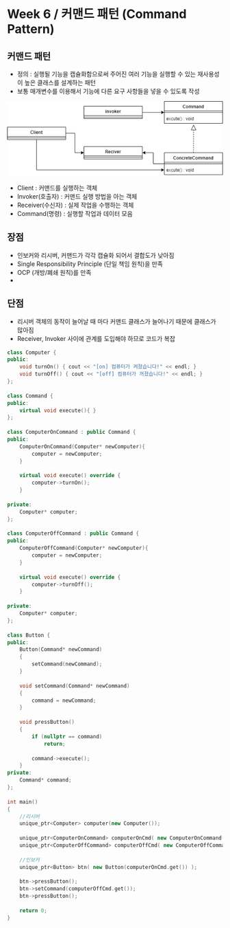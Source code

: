 # Week 6 / 커맨드 패턴 (Command Pattern)

## 커맨드 패턴
- 정의 : 실행될 기능을 캡슐화함으로써 주어진 여러 기능을 실행할 수 있는 재사용성이 높은 클래스를 설계하는 패턴
- 보통 매개변수를 이용해서 기능에 다른 요구 사항들을 넣을 수 있도록 작성

![01](https://github.com/canyuo/canyuo.github.io/blob/main/week6_image1.png)
- Client : 커맨드를 실행하는 객체
- Invoker(호출자) : 커맨드 실행 방법을 아는 객체
- Receiver(수신자) : 실제 작업을 수행하는 객체
- Command(명령) : 실행할 작업과 데이터 모음

## 장점
- 인보커와 리시버, 커맨드가 각각 캡슐화 되어서 결합도가 낮아짐
- Single Responsibility Principle (단일 책임 원칙)을 만족
- OCP (개방/폐쇄 원칙)를 만족
- 
## 단점
- 리시버 객체의 동작이 늘어날 때 마다 커맨드 클래스가 늘어나기 때문에 클래스가 많아짐
- Receiver, Invoker 사이에 관계를 도입해야 하므로 코드가 복잡

```cpp
class Computer {
public:
	void turnOn() { cout << "[on] 컴퓨터가 켜졌습니다!" << endl; }
	void turnOff() { cout << "[off] 컴퓨터가 꺼졌습니다!" << endl; }
};

class Command {
public:
	virtual void execute(){ }
};

class ComputerOnCommand : public Command {
public:
	ComputerOnCommand(Computer* newComputer){
		computer = newComputer;
	}

	virtual void execute() override {
		computer->turnOn();
	}

private:
	Computer* computer;
};

class ComputerOffCommand : public Command {
public:
	ComputerOffCommand(Computer* newComputer){
		computer = newComputer;
	}

	virtual void execute() override {
		computer->turnOff();
	}

private:
	Computer* computer;
};

class Button {
public:
	Button(Command* newCommand)
	{
		setCommand(newCommand);
	}

	void setCommand(Command* newCommand)
	{
		command = newCommand;
	}

	void pressButton()
	{
		if (nullptr == command)
			return;

		command->execute();
	}
private:
	Command* command;
};

int main()
{
	//리시버
	unique_ptr<Computer> computer(new Computer());

	unique_ptr<ComputerOnCommand> computerOnCmd( new ComputerOnCommand(computer.get()) );
	unique_ptr<ComputerOffCommand> computerOffCmd( new ComputerOffCommand(computer.get()) );

	//인보커
	unique_ptr<Button> btn( new Button(computerOnCmd.get()) );

	btn->pressButton();
	btn->setCommand(computerOffCmd.get());
	btn->pressButton();

	return 0;
}
```
